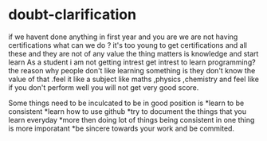 # doubt-clarification
if we havent done anything in first year and you are we are not having certifications what can we do ?
it's too young to get certifications and all these and they are not of any value the thing matters is knowledge and start learn
As a student i am not getting intrest get intrest to learn programming?
the reason why people don't like learning something is they don't know the value of that .feel it like a subject like maths ,physics ,chemistry and feel like if you don't perform well you will not get very good score.

Some things need to be inculcated to be in good position is
*learn to be consistent 
*learn how to use github
*try to document the things that you learn everyday
*more then doing lot of things being consistent in one thing is more imporatant
*be sincere towards your work and be commited.

